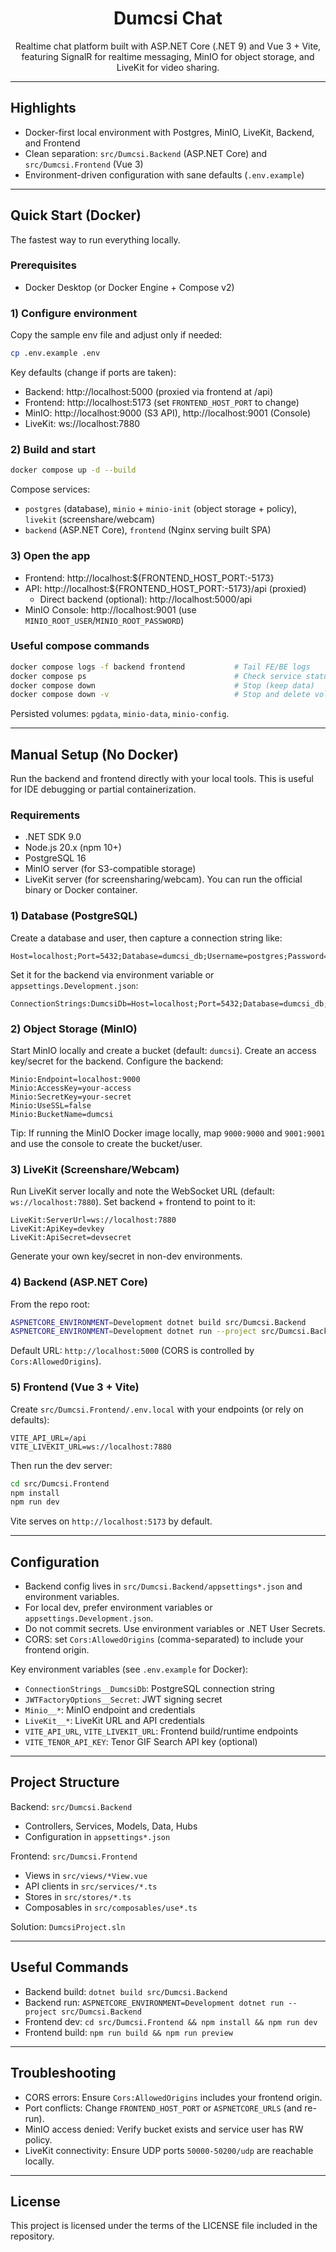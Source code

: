 <div align="center">

# Dumcsi Chat

Realtime chat platform built with ASP.NET Core (.NET 9) and Vue 3 + Vite, featuring SignalR for realtime messaging, MinIO for object storage, and LiveKit for video sharing.

</div>

---

## Highlights

- Docker-first local environment with Postgres, MinIO, LiveKit, Backend, and Frontend
- Clean separation: `src/Dumcsi.Backend` (ASP.NET Core) and `src/Dumcsi.Frontend` (Vue 3)
- Environment-driven configuration with sane defaults (`.env.example`)

---

## Quick Start (Docker)

The fastest way to run everything locally.

### Prerequisites

- Docker Desktop (or Docker Engine + Compose v2)

### 1) Configure environment

Copy the sample env file and adjust only if needed:

```bash
cp .env.example .env
```

Key defaults (change if ports are taken):

- Backend: http://localhost:5000 (proxied via frontend at /api)
- Frontend: http://localhost:5173 (set `FRONTEND_HOST_PORT` to change)
- MinIO: http://localhost:9000 (S3 API), http://localhost:9001 (Console)
- LiveKit: ws://localhost:7880

### 2) Build and start

```bash
docker compose up -d --build
```

Compose services:

- `postgres` (database), `minio` + `minio-init` (object storage + policy), `livekit` (screenshare/webcam)
- `backend` (ASP.NET Core), `frontend` (Nginx serving built SPA)

### 3) Open the app

- Frontend: http://localhost:${FRONTEND_HOST_PORT:-5173}
- API: http://localhost:${FRONTEND_HOST_PORT:-5173}/api (proxied)
  - Direct backend (optional): http://localhost:5000/api
- MinIO Console: http://localhost:9001 (use `MINIO_ROOT_USER`/`MINIO_ROOT_PASSWORD`)

### Useful compose commands

```bash
docker compose logs -f backend frontend           # Tail FE/BE logs
docker compose ps                                 # Check service status
docker compose down                               # Stop (keep data)
docker compose down -v                            # Stop and delete volumes
```

Persisted volumes: `pgdata`, `minio-data`, `minio-config`.

---

## Manual Setup (No Docker)

Run the backend and frontend directly with your local tools. This is useful for IDE debugging or partial containerization.

### Requirements

- .NET SDK 9.0
- Node.js 20.x (npm 10+)
- PostgreSQL 16
- MinIO server (for S3-compatible storage)
- LiveKit server (for screensharing/webcam). You can run the official binary or Docker container.

### 1) Database (PostgreSQL)

Create a database and user, then capture a connection string like:

```
Host=localhost;Port=5432;Database=dumcsi_db;Username=postgres;Password=postgres
```

Set it for the backend via environment variable or `appsettings.Development.json`:

```
ConnectionStrings:DumcsiDb=Host=localhost;Port=5432;Database=dumcsi_db;Username=postgres;Password=postgres
```

### 2) Object Storage (MinIO)

Start MinIO locally and create a bucket (default: `dumcsi`). Create an access key/secret for the backend. Configure the backend:

```
Minio:Endpoint=localhost:9000
Minio:AccessKey=your-access
Minio:SecretKey=your-secret
Minio:UseSSL=false
Minio:BucketName=dumcsi
```

Tip: If running the MinIO Docker image locally, map `9000:9000` and `9001:9001` and use the console to create the bucket/user.

### 3) LiveKit (Screenshare/Webcam)

Run LiveKit server locally and note the WebSocket URL (default: `ws://localhost:7880`). Set backend + frontend to point to it:

```
LiveKit:ServerUrl=ws://localhost:7880
LiveKit:ApiKey=devkey
LiveKit:ApiSecret=devsecret
```

Generate your own key/secret in non-dev environments.

### 4) Backend (ASP.NET Core)

From the repo root:

```bash
ASPNETCORE_ENVIRONMENT=Development dotnet build src/Dumcsi.Backend
ASPNETCORE_ENVIRONMENT=Development dotnet run --project src/Dumcsi.Backend
```

Default URL: `http://localhost:5000` (CORS is controlled by `Cors:AllowedOrigins`).

### 5) Frontend (Vue 3 + Vite)

Create `src/Dumcsi.Frontend/.env.local` with your endpoints (or rely on defaults):

```
VITE_API_URL=/api
VITE_LIVEKIT_URL=ws://localhost:7880
```

Then run the dev server:

```bash
cd src/Dumcsi.Frontend
npm install
npm run dev
```

Vite serves on `http://localhost:5173` by default.

---

## Configuration

- Backend config lives in `src/Dumcsi.Backend/appsettings*.json` and environment variables.
- For local dev, prefer environment variables or `appsettings.Development.json`.
- Do not commit secrets. Use environment variables or .NET User Secrets.
- CORS: set `Cors:AllowedOrigins` (comma-separated) to include your frontend origin.

Key environment variables (see `.env.example` for Docker):

- `ConnectionStrings__DumcsiDb`: PostgreSQL connection string
- `JWTFactoryOptions__Secret`: JWT signing secret
- `Minio__*`: MinIO endpoint and credentials
- `LiveKit__*`: LiveKit URL and API credentials
- `VITE_API_URL`, `VITE_LIVEKIT_URL`: Frontend build/runtime endpoints
- `VITE_TENOR_API_KEY`: Tenor GIF Search API key (optional)

---

## Project Structure

Backend: `src/Dumcsi.Backend`

- Controllers, Services, Models, Data, Hubs
- Configuration in `appsettings*.json`

Frontend: `src/Dumcsi.Frontend`

- Views in `src/views/*View.vue`
- API clients in `src/services/*.ts`
- Stores in `src/stores/*.ts`
- Composables in `src/composables/use*.ts`

Solution: `DumcsiProject.sln`

---

## Useful Commands

- Backend build: `dotnet build src/Dumcsi.Backend`
- Backend run: `ASPNETCORE_ENVIRONMENT=Development dotnet run --project src/Dumcsi.Backend`
- Frontend dev: `cd src/Dumcsi.Frontend && npm install && npm run dev`
- Frontend build: `npm run build && npm run preview`

---

## Troubleshooting

- CORS errors: Ensure `Cors:AllowedOrigins` includes your frontend origin.
- Port conflicts: Change `FRONTEND_HOST_PORT` or `ASPNETCORE_URLS` (and re-run).
- MinIO access denied: Verify bucket exists and service user has RW policy.
- LiveKit connectivity: Ensure UDP ports `50000-50200/udp` are reachable locally.

---

## License

This project is licensed under the terms of the LICENSE file included in the repository.
